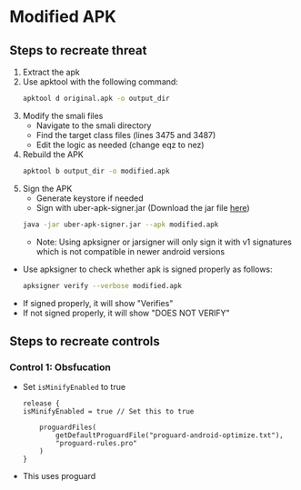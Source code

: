 # Modified APK

## Steps to recreate threat

1. Extract the apk
2. Use apktool with the following command:
    ```bash
    apktool d original.apk -o output_dir
    ```
3. Modify the smali files
    - Navigate to the smali directory
    - Find the target class files (lines 3475 and 3487)
    - Edit the logic as needed (change eqz to nez)
4. Rebuild the APK
    ```bash
    apktool b output_dir -o modified.apk
    ```
5. Sign the APK
    - Generate keystore if needed
    - Sign with uber-apk-signer.jar (Download the jar file [here](https://github.com/patrickfav/uber-apk-signer))
    ```bash
    java -jar uber-apk-signer.jar --apk modified.apk
    ```
    - Note: Using apksigner or jarsigner will only sign it with v1 signatures which is not compatible in newer android versions

-   Use apksigner to check whether apk is signed properly as follows:
    ```bash
    apksigner verify --verbose modified.apk
    ```
-   If signed properly, it will show "Verifies"
-   If not signed properly, it will show "DOES NOT VERIFY"

## Steps to recreate controls

### Control 1: Obsfucation

-   Set `isMinifyEnabled` to true

    ```
    release {
    isMinifyEnabled = true // Set this to true

        proguardFiles(
            getDefaultProguardFile("proguard-android-optimize.txt"),
            "proguard-rules.pro"
        )
    }
    ```

-   This uses proguard
